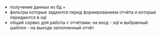 - получение данных из бд +
- фильтры которые задаются перед формированием отчёта и которые передаются в sql
- общий сервис для работы с отчётами: на вход - sql и выбранный шаблон - на выходе заполненный отчёт

